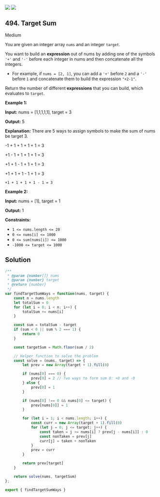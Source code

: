 [![](https://img.shields.io/github/stars/javadev/LeetCode-in-All?label=Stars&style=flat-square)](https://github.com/javadev/LeetCode-in-All)
[![](https://img.shields.io/github/forks/javadev/LeetCode-in-All?label=Fork%20me%20on%20GitHub%20&style=flat-square)](https://github.com/javadev/LeetCode-in-All/fork)

## 494\. Target Sum

Medium

You are given an integer array `nums` and an integer `target`.

You want to build an **expression** out of nums by adding one of the symbols `'+'` and `'-'` before each integer in nums and then concatenate all the integers.

*   For example, if `nums = [2, 1]`, you can add a `'+'` before `2` and a `'-'` before `1` and concatenate them to build the expression `"+2-1"`.

Return the number of different **expressions** that you can build, which evaluates to `target`.

**Example 1:**

**Input:** nums = [1,1,1,1,1], target = 3

**Output:** 5

**Explanation:** There are 5 ways to assign symbols to make the sum of nums be target 3. 

-1 + 1 + 1 + 1 + 1 = 3 

+1 - 1 + 1 + 1 + 1 = 3 

+1 + 1 - 1 + 1 + 1 = 3 

+1 + 1 + 1 - 1 + 1 = 3 

    +1 + 1 + 1 + 1 - 1 = 3

**Example 2:**

**Input:** nums = [1], target = 1

**Output:** 1

**Constraints:**

*   `1 <= nums.length <= 20`
*   `0 <= nums[i] <= 1000`
*   `0 <= sum(nums[i]) <= 1000`
*   `-1000 <= target <= 1000`

## Solution

```javascript
/**
 * @param {number[]} nums
 * @param {number} target
 * @return {number}
 */
var findTargetSumWays = function(nums, target) {
    const n = nums.length
    let totalSum = 0
    for (let i = 0; i < n; i++) {
        totalSum += nums[i]
    }

    const sum = totalSum - target
    if (sum < 0 || sum % 2 === 1) {
        return 0
    }

    const targetSum = Math.floor(sum / 2)

    // Helper function to solve the problem
    const solve = (nums, target) => {
        let prev = new Array(target + 1).fill(0)

        if (nums[0] === 0) {
            prev[0] = 2 // Two ways to form sum 0: +0 and -0
        } else {
            prev[0] = 1
        }

        if (nums[0] !== 0 && nums[0] <= target) {
            prev[nums[0]] = 1
        }

        for (let i = 1; i < nums.length; i++) {
            const curr = new Array(target + 1).fill(0)
            for (let j = 0; j <= target; j++) {
                const taken = j >= nums[i] ? prev[j - nums[i]] : 0
                const nonTaken = prev[j]
                curr[j] = taken + nonTaken
            }
            prev = curr
        }

        return prev[target]
    }

    return solve(nums, targetSum)
};

export { findTargetSumWays }
```